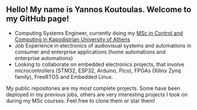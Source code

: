## Hello! My name is Yannos Koutoulas. Welcome to my GitHub page!

- Computing Systems Engineer, currently doing my [MSc in Control and Computing in Kapodistrian University of Athens](https://en.phys.uoa.gr/postgraduate_studies/interdepartmental_program/)
- Job Experience in electronics of audiovisual systems and automations in consumer and enterprise applications (home automations and enterprise automations)
- Looking to collaborate on embedded electronics projects, that involve microcontrollers (STM32, ESP32, Arduino, Pico), FPGAs (Xilinx Zynq family), FreeRTOS and Embedded Linux.

My public repositories are my most complete projects. Some have been deployed in my previous jobs, others are very interesting projects I took on during my MSc courses. Feel free to clone them or star them!


<!--
**YannosK/YannosK** is a ✨ _special_ ✨ repository because its `README.md` (this file) appears on your GitHub profile.

Here are some ideas to get you started:

- 🔭 I’m currently working on ...
- 🌱 I’m currently learning ...
- 👯 I’m looking to collaborate on ...
- 🤔 I’m looking for help with ...
- 💬 Ask me about ...
- 📫 How to reach me: ...
- 😄 Pronouns: ...
- ⚡ Fun fact: ...
-->
